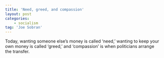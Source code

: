 ```yaml
---
title: 'Need, greed, and compassion'
layout: post
categories:
    - socialism
tag: 'Joe Sobran'
---
```


Today, wanting someone else’s money is called ‘need,’ wanting to keep your own money is called ‘greed,’ and ‘compassion’ is when politicians arrange the transfer.